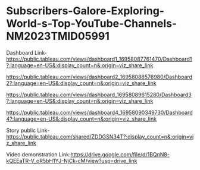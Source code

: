 # Subscribers-Galore-Exploring-World-s-Top-YouTube-Channels-NM2023TMID05991


Dashboard Link-https://public.tableau.com/views/dashboard1_16958087761470/Dashboard1?:language=en-US&:display_count=n&:origin=viz_share_link

https://public.tableau.com/views/dashboard2_16958088576980/Dashboard2?:language=en-US&:display_count=n&:origin=viz_share_link

https://public.tableau.com/views/dashboard_16958089615280/Dashboard3?:language=en-US&:display_count=n&:origin=viz_share_link

https://public.tableau.com/views/dashboard4_16958090349730/Dashboard4?:language=en-US&:display_count=n&:origin=viz_share_link

Story public Link-https://public.tableau.com/shared/ZDDGSN34T?:display_count=n&:origin=viz_share_link

Video demonstration Link:https://drive.google.com/file/d/1BQnN8-kQEEaTR-V_oR5bH1YJ-NjCk-cM/view?usp=drive_link
